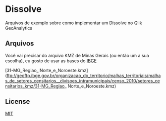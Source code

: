 # Dissolve

Arquivos de exemplo sobre como implementar um Dissolve no Qlik GeoAnalytics

## Arquivos
Você vai precisar do arquivo KMZ de Minas Gerais (ou então um a sua escolha), eu gosto de usar as bases do [IBGE](https://mapas.ibge.gov.br/bases-e-referenciais/bases-cartograficas/mapas-municipais.html)

[31-MG_Regiao_ Norte_e_Noroeste.kmz](ftp://geoftp.ibge.gov.br/organizacao_do_territorio/malhas_territoriais/malhas_de_setores_censitarios__divisoes_intramunicipais/censo_2010/setores_censitarios_kmz/31-MG_Regiao_ Norte_e_Noroeste.kmz)



## License
[MIT](https://choosealicense.com/licenses/mit/)